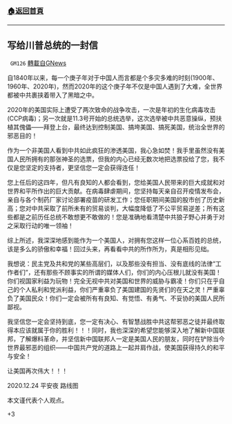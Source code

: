 ###  [:house:返回首頁](https://github.com/ourhimalayas/txt)
---

## 写给川普总统的一封信
` GM126` [轉載自GNews](https://gnews.org/zh-hans/683214/)

自1840年以来，每一个庚子年对于中国人而言都是个多灾多难的时刻(1900年、1960年、2020年)，然而2020年的这个庚子年不仅是中国人遇到了大难，全世界都被中共裹挟着带入了黑暗之中。

2020年的美国实际上遭受了两次致命的战争攻击，一次是年初的生化病毒攻击(CCP病毒)；另一次就是11.3号开始的总统选举，这次选举被中共恶意操纵，预扶植其傀儡——拜登上台，最终达到控制美国、搞垮美国、搞死美国，统治全世界的邪恶目的！

作为一个非美国人看到中共如此疯狂的渗透美国，我心急如焚！我手里虽然没有美国人民所拥有的那张神圣的选票，但我的内心已经无数次地把选票投给了您，我不仅是您坚定的支持者，更坚信您一定会获得连任！

您上任后的这四年，但凡有良知的人都会看到，您给美国人民带来的巨大成就和对世界和平所作出的巨大贡献。在病毒肆虐期间，您坚持每天亲自召开疫情发布会，亲自与各个制药厂家讨论部署疫苗的研发工作；您任职期间美国的股市创了历史新高；您对中共采取了前所未有的贸易谈判，大幅度降低了不公平贸易逆差；所有这些都是之前历任总统不敢想更不敢做的！您是准确地看清楚中共狼子野心并勇于对之采取行动的唯一领袖！

综上所述，我深深地感到能作为一个美国人，对拥有您这样一位心系百姓的总统，该是多么的骄傲和幸福！回过头来，再看看中共的所作所为，真是相形见绌。

我想说：民主党及共和党的某些高层们，以及那些没有担当、没有底线的法律“工作者们”，还有那些不顾事实的所谓的媒体人们，你们的内心压根儿就没有美国！你们视国家利益为玩物！完全无视中共对美国和世界的威胁与霸凌！你们只在乎自己的个人私利和党派利益，你们严重辜负了美国建国的先贤们的在天之灵！严重辜负了美国民众！你们一定会被所有有良知、有觉悟、有勇气、不妥协的美国人民所鄙视。

我坚信您一定会坚持到底，您一定有决心、有智慧战胜中共这帮邪恶之徒并最终取得本应该就属于你的胜利！！！同时，我也深深的希望您能够深入地了解新中国联邦，了解爆料革命，并坚信新中国联邦人一定是美国人民的朋友，同时在铲除当今世界最邪恶的组织——中国共产党的道路上一起并肩作战，使美国获得持久的和平与安全！

让美国再次伟大！！！

2020.12.24 平安夜 路线图

本文谨代表个人观点。

+3
